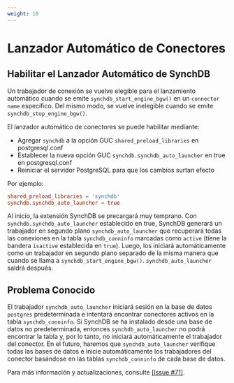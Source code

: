 ```yaml
---
weight: 10
---
```

# Lanzador Automático de Conectores

## Habilitar el Lanzador Automático de SynchDB
Un trabajador de conexión se vuelve elegible para el lanzamiento automático cuando se emite `synchdb_start_engine_bgw()` en un `connector name` específico. Del mismo modo, se vuelve inelegible cuando se emite `synchdb_stop_engine_bgw()`.

El lanzador automático de conectores se puede habilitar mediante:

* Agregar `synchdb` a la opción GUC `shared_preload_libraries` en postgresql.conf
* Establecer la nueva opción GUC `synchdb.synchdb_auto_launcher` en true en postgresql.conf
* Reiniciar el servidor PostgreSQL para que los cambios surtan efecto

Por ejemplo:
```conf
shared_preload_libraries = 'synchdb'
synchdb.synchdb_auto_launcher = true
```

Al inicio, la extensión SynchDB se precargará muy temprano. Con `synchdb.synchdb_auto_launcher` establecido en true, SynchDB generará un trabajador en segundo plano `synchdb_auto_launcher` que recuperará todas las conexiones en la tabla `synchdb_conninfo` marcadas como `active` (tiene la bandera `isactive` establecida en `true`). Luego, los iniciará automáticamente como un trabajador en segundo plano separado de la misma manera que cuando se llama a `synchdb_start_engine_bgw()`. `synchdb_auto_launcher` saldrá después.

## Problema Conocido
El trabajador `synchdb_auto_launcher` iniciará sesión en la base de datos `postgres` predeterminada e intentará encontrar conectores activos en la tabla `synchdb_conninfo`. Si SynchDB se ha instalado desde una base de datos no predeterminada, entonces `synchdb_auto_launcher` no podrá encontrar la tabla y, por lo tanto, no iniciará automáticamente el trabajador del conector. En el futuro, haremos que `synchdb_auto_launcher` verifique todas las bases de datos e inicie automáticamente los trabajadores del conector basándose en las tablas `synchdb_conninfo` de cada base de datos.

Para más información y actualizaciones, consulte [[Issue #71]](https://github.com/Hornetlabs/synchdb/issues/71).
